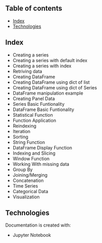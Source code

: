 ## Table of contents
* [Index](#index)
* [Technologies](#technologies)

## Index
* Creating a series
* Creating a series with default index
* Creating a series with index
* Retriving data
* Creating DataFrame
* Creating DataFrame using dict of list
* Creating DataFrame using dict of Series
* DataFrame manipulation example
* Creating Panel Data
* Series Basic Funtionality
* DataFrame Basic Funtionality
* Statistical Function
* Function Application
* Reindexing
* Iteration 
* Sorting
* String Function
* DataFrame Display Function
* Indexing and Slicing
* Window Function
* Working With missing data
* Group By
* Joining/Merging
* Concatenation
* Time Series
* Categorical Data
* Visualization
	
## Technologies
Documentation is created with:
* Jupyter Notebook
